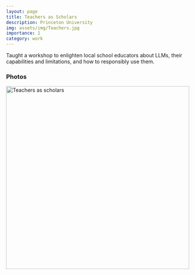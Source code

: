 ```yaml
---
layout: page
title: Teachers as Scholars
description: Princeton University
img: assets/img/Teachers.jpg
importance: 1
category: work
---
```


Taught a workshop to enlighten local school educators about LLMs, their capabilities and limitations, and how to responsibly use them.

### Photos
<img src="/assets/img/Teachers.jpg" alt="Teachers as scholars" width="500">